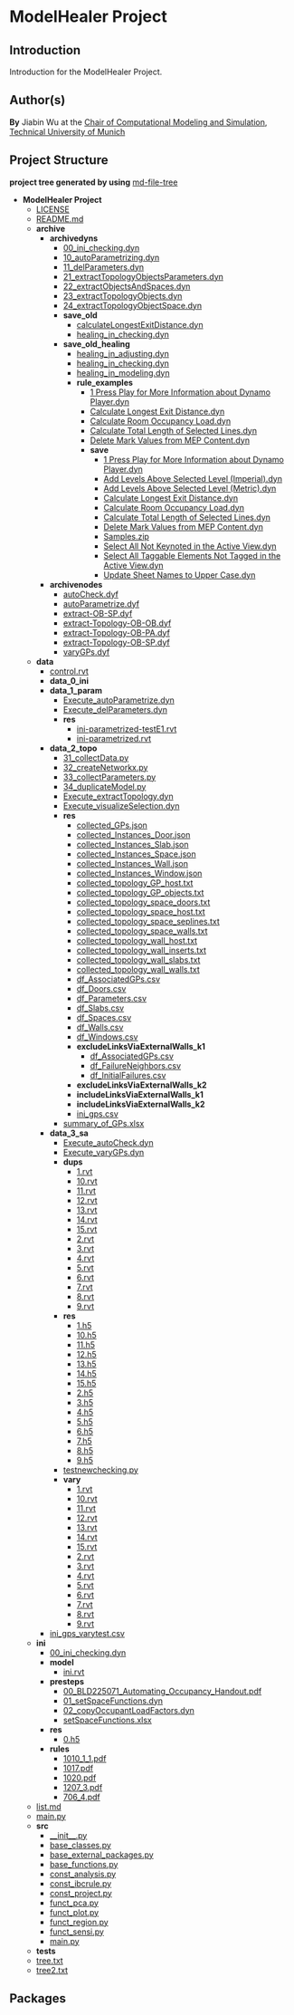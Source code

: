 # ModelHealer Project


## Introduction

Introduction for the ModelHealer Project.


## Author(s)

**By**
Jiabin Wu
at the [Chair of Computational Modeling and Simulation](https://www.cee.ed.tum.de/cms/home/), [Technical University of Munich](https://www.tum.de/)


## Project Structure
**project tree generated by using**
[md-file-tree](https://github.com/michalbe/md-file-tree)

- __ModelHealer Project__
   - [LICENSE](LICENSE)
   - [README.md](README.md)
   - __archive__
     - __archivedyns__
       - [00\_ini\_checking.dyn](archive/archivedyns/00_ini_checking.dyn)
       - [10\_autoParametrizing.dyn](archive/archivedyns/10_autoParametrizing.dyn)
       - [11\_delParameters.dyn](archive/archivedyns/11_delParameters.dyn)
       - [21\_extractTopologyObjectsParameters.dyn](archive/archivedyns/21_extractTopologyObjectsParameters.dyn)
       - [22\_extractObjectsAndSpaces.dyn](archive/archivedyns/22_extractObjectsAndSpaces.dyn)
       - [23\_extractTopologyObjects.dyn](archive/archivedyns/23_extractTopologyObjects.dyn)
       - [24\_extractTopologyObjectSpace.dyn](archive/archivedyns/24_extractTopologyObjectSpace.dyn)
       - __save\_old__
         - [calculateLongestExitDistance.dyn](archive/archivedyns/save_old/calculateLongestExitDistance.dyn)
         - [healing\_jn\_checking.dyn](archive/archivedyns/save_old/healing_jn_checking.dyn)
       - __save\_old\_healing__
         - [healing\_jn\_adjusting.dyn](archive/archivedyns/save_old_healing/healing_jn_adjusting.dyn)
         - [healing\_jn\_checking.dyn](archive/archivedyns/save_old_healing/healing_jn_checking.dyn)
         - [healing\_jn\_modeling.dyn](archive/archivedyns/save_old_healing/healing_jn_modeling.dyn)
         - __rule\_examples__
           - [1 Press Play for More Information about Dynamo Player.dyn](archive/archivedyns/save_old_healing/rule_examples/1%20Press%20Play%20for%20More%20Information%20about%20Dynamo%20Player.dyn)
           - [Calculate Longest Exit Distance.dyn](archive/archivedyns/save_old_healing/rule_examples/Calculate%20Longest%20Exit%20Distance.dyn)
           - [Calculate Room Occupancy Load.dyn](archive/archivedyns/save_old_healing/rule_examples/Calculate%20Room%20Occupancy%20Load.dyn)
           - [Calculate Total Length of Selected Lines.dyn](archive/archivedyns/save_old_healing/rule_examples/Calculate%20Total%20Length%20of%20Selected%20Lines.dyn)
           - [Delete Mark Values from MEP Content.dyn](archive/archivedyns/save_old_healing/rule_examples/Delete%20Mark%20Values%20from%20MEP%20Content.dyn)
           - __save__
             - [1 Press Play for More Information about Dynamo Player.dyn](archive/archivedyns/save_old_healing/rule_examples/save/1%20Press%20Play%20for%20More%20Information%20about%20Dynamo%20Player.dyn)
             - [Add Levels Above Selected Level (Imperial).dyn](archive/archivedyns/save_old_healing/rule_examples/save/Add%20Levels%20Above%20Selected%20Level%20(Imperial).dyn)
             - [Add Levels Above Selected Level (Metric).dyn](archive/archivedyns/save_old_healing/rule_examples/save/Add%20Levels%20Above%20Selected%20Level%20(Metric).dyn)
             - [Calculate Longest Exit Distance.dyn](archive/archivedyns/save_old_healing/rule_examples/save/Calculate%20Longest%20Exit%20Distance.dyn)
             - [Calculate Room Occupancy Load.dyn](archive/archivedyns/save_old_healing/rule_examples/save/Calculate%20Room%20Occupancy%20Load.dyn)
             - [Calculate Total Length of Selected Lines.dyn](archive/archivedyns/save_old_healing/rule_examples/save/Calculate%20Total%20Length%20of%20Selected%20Lines.dyn)
             - [Delete Mark Values from MEP Content.dyn](archive/archivedyns/save_old_healing/rule_examples/save/Delete%20Mark%20Values%20from%20MEP%20Content.dyn)
             - [Samples.zip](archive/archivedyns/save_old_healing/rule_examples/save/Samples.zip)
             - [Select All Not Keynoted in the Active View.dyn](archive/archivedyns/save_old_healing/rule_examples/save/Select%20All%20Not%20Keynoted%20in%20the%20Active%20View.dyn)
             - [Select All Taggable Elements Not Tagged in the Active View.dyn](archive/archivedyns/save_old_healing/rule_examples/save/Select%20All%20Taggable%20Elements%20Not%20Tagged%20in%20the%20Active%20View.dyn)
             - [Update Sheet Names to Upper Case.dyn](archive/archivedyns/save_old_healing/rule_examples/save/Update%20Sheet%20Names%20to%20Upper%20Case.dyn)
     - __archivenodes__
       - [autoCheck.dyf](archive/archivenodes/autoCheck.dyf)
       - [autoParametrize.dyf](archive/archivenodes/autoParametrize.dyf)
       - [extract\-OB\-SP.dyf](archive/archivenodes/extract-OB-SP.dyf)
       - [extract\-Topology\-OB\-OB.dyf](archive/archivenodes/extract-Topology-OB-OB.dyf)
       - [extract\-Topology\-OB\-PA.dyf](archive/archivenodes/extract-Topology-OB-PA.dyf)
       - [extract\-Topology\-OB\-SP.dyf](archive/archivenodes/extract-Topology-OB-SP.dyf)
       - [varyGPs.dyf](archive/archivenodes/varyGPs.dyf)
   - __data__
     - [control.rvt](data/control.rvt)
     - __data\_0\_ini__
     - __data\_1\_param__
       - [Execute\_autoParametrize.dyn](data/data_1_param/Execute_autoParametrize.dyn)
       - [Execute\_delParameters.dyn](data/data_1_param/Execute_delParameters.dyn)
       - __res__
         - [ini\-parametrized\-testE1.rvt](data/data_1_param/res/ini-parametrized-testE1.rvt)
         - [ini\-parametrized.rvt](data/data_1_param/res/ini-parametrized.rvt)
     - __data\_2\_topo__
       - [31\_collectData.py](data/data_2_topo/31_collectData.py)
       - [32\_createNetworkx.py](data/data_2_topo/32_createNetworkx.py)
       - [33\_collectParameters.py](data/data_2_topo/33_collectParameters.py)
       - [34\_duplicateModel.py](data/data_2_topo/34_duplicateModel.py)
       - [Execute\_extractTopology.dyn](data/data_2_topo/Execute_extractTopology.dyn)
       - [Execute\_visualizeSelection.dyn](data/data_2_topo/Execute_visualizeSelection.dyn)
       - __res__
         - [collected\_GPs.json](data/data_2_topo/res/collected_GPs.json)
         - [collected\_Instances\_Door.json](data/data_2_topo/res/collected_Instances_Door.json)
         - [collected\_Instances\_Slab.json](data/data_2_topo/res/collected_Instances_Slab.json)
         - [collected\_Instances\_Space.json](data/data_2_topo/res/collected_Instances_Space.json)
         - [collected\_Instances\_Wall.json](data/data_2_topo/res/collected_Instances_Wall.json)
         - [collected\_Instances\_Window.json](data/data_2_topo/res/collected_Instances_Window.json)
         - [collected\_topology\_GP\_host.txt](data/data_2_topo/res/collected_topology_GP_host.txt)
         - [collected\_topology\_GP\_objects.txt](data/data_2_topo/res/collected_topology_GP_objects.txt)
         - [collected\_topology\_space\_doors.txt](data/data_2_topo/res/collected_topology_space_doors.txt)
         - [collected\_topology\_space\_host.txt](data/data_2_topo/res/collected_topology_space_host.txt)
         - [collected\_topology\_space\_seplines.txt](data/data_2_topo/res/collected_topology_space_seplines.txt)
         - [collected\_topology\_space\_walls.txt](data/data_2_topo/res/collected_topology_space_walls.txt)
         - [collected\_topology\_wall\_host.txt](data/data_2_topo/res/collected_topology_wall_host.txt)
         - [collected\_topology\_wall\_inserts.txt](data/data_2_topo/res/collected_topology_wall_inserts.txt)
         - [collected\_topology\_wall\_slabs.txt](data/data_2_topo/res/collected_topology_wall_slabs.txt)
         - [collected\_topology\_wall\_walls.txt](data/data_2_topo/res/collected_topology_wall_walls.txt)
         - [df\_AssociatedGPs.csv](data/data_2_topo/res/df_AssociatedGPs.csv)
         - [df\_Doors.csv](data/data_2_topo/res/df_Doors.csv)
         - [df\_Parameters.csv](data/data_2_topo/res/df_Parameters.csv)
         - [df\_Slabs.csv](data/data_2_topo/res/df_Slabs.csv)
         - [df\_Spaces.csv](data/data_2_topo/res/df_Spaces.csv)
         - [df\_Walls.csv](data/data_2_topo/res/df_Walls.csv)
         - [df\_Windows.csv](data/data_2_topo/res/df_Windows.csv)
         - __excludeLinksViaExternalWalls\_k1__
           - [df\_AssociatedGPs.csv](data/data_2_topo/res/excludeLinksViaExternalWalls_k1/df_AssociatedGPs.csv)
           - [df\_FailureNeighbors.csv](data/data_2_topo/res/excludeLinksViaExternalWalls_k1/df_FailureNeighbors.csv)
           - [df\_InitialFailures.csv](data/data_2_topo/res/excludeLinksViaExternalWalls_k1/df_InitialFailures.csv)
         - __excludeLinksViaExternalWalls\_k2__
         - __includeLinksViaExternalWalls\_k1__
         - __includeLinksViaExternalWalls\_k2__
         - [ini\_gps.csv](data/data_2_topo/res/ini_gps.csv)
       - [summary\_of\_GPs.xlsx](data/data_2_topo/summary_of_GPs.xlsx)
     - __data\_3\_sa__
       - [Execute\_autoCheck.dyn](data/data_3_sa/Execute_autoCheck.dyn)
       - [Execute\_varyGPs.dyn](data/data_3_sa/Execute_varyGPs.dyn)
       - __dups__
         - [1.rvt](data/data_3_sa/dups/1.rvt)
         - [10.rvt](data/data_3_sa/dups/10.rvt)
         - [11.rvt](data/data_3_sa/dups/11.rvt)
         - [12.rvt](data/data_3_sa/dups/12.rvt)
         - [13.rvt](data/data_3_sa/dups/13.rvt)
         - [14.rvt](data/data_3_sa/dups/14.rvt)
         - [15.rvt](data/data_3_sa/dups/15.rvt)
         - [2.rvt](data/data_3_sa/dups/2.rvt)
         - [3.rvt](data/data_3_sa/dups/3.rvt)
         - [4.rvt](data/data_3_sa/dups/4.rvt)
         - [5.rvt](data/data_3_sa/dups/5.rvt)
         - [6.rvt](data/data_3_sa/dups/6.rvt)
         - [7.rvt](data/data_3_sa/dups/7.rvt)
         - [8.rvt](data/data_3_sa/dups/8.rvt)
         - [9.rvt](data/data_3_sa/dups/9.rvt)
       - __res__
         - [1.h5](data/data_3_sa/res/1.h5)
         - [10.h5](data/data_3_sa/res/10.h5)
         - [11.h5](data/data_3_sa/res/11.h5)
         - [12.h5](data/data_3_sa/res/12.h5)
         - [13.h5](data/data_3_sa/res/13.h5)
         - [14.h5](data/data_3_sa/res/14.h5)
         - [15.h5](data/data_3_sa/res/15.h5)
         - [2.h5](data/data_3_sa/res/2.h5)
         - [3.h5](data/data_3_sa/res/3.h5)
         - [4.h5](data/data_3_sa/res/4.h5)
         - [5.h5](data/data_3_sa/res/5.h5)
         - [6.h5](data/data_3_sa/res/6.h5)
         - [7.h5](data/data_3_sa/res/7.h5)
         - [8.h5](data/data_3_sa/res/8.h5)
         - [9.h5](data/data_3_sa/res/9.h5)
       - [testnewchecking.py](data/data_3_sa/testnewchecking.py)
       - __vary__
         - [1.rvt](data/data_3_sa/vary/1.rvt)
         - [10.rvt](data/data_3_sa/vary/10.rvt)
         - [11.rvt](data/data_3_sa/vary/11.rvt)
         - [12.rvt](data/data_3_sa/vary/12.rvt)
         - [13.rvt](data/data_3_sa/vary/13.rvt)
         - [14.rvt](data/data_3_sa/vary/14.rvt)
         - [15.rvt](data/data_3_sa/vary/15.rvt)
         - [2.rvt](data/data_3_sa/vary/2.rvt)
         - [3.rvt](data/data_3_sa/vary/3.rvt)
         - [4.rvt](data/data_3_sa/vary/4.rvt)
         - [5.rvt](data/data_3_sa/vary/5.rvt)
         - [6.rvt](data/data_3_sa/vary/6.rvt)
         - [7.rvt](data/data_3_sa/vary/7.rvt)
         - [8.rvt](data/data_3_sa/vary/8.rvt)
         - [9.rvt](data/data_3_sa/vary/9.rvt)
     - [ini\_gps\_varytest.csv](data/ini_gps_varytest.csv)
   - __ini__
     - [00\_ini\_checking.dyn](ini/00_ini_checking.dyn)
     - __model__
       - [ini.rvt](ini/model/ini.rvt)
     - __presteps__
       - [00\_BLD225071\_Automating\_Occupancy\_Handout.pdf](ini/presteps/00_BLD225071_Automating_Occupancy_Handout.pdf)
       - [01\_setSpaceFunctions.dyn](ini/presteps/01_setSpaceFunctions.dyn)
       - [02\_copyOccupantLoadFactors.dyn](ini/presteps/02_copyOccupantLoadFactors.dyn)
       - [setSpaceFunctions.xlsx](ini/presteps/setSpaceFunctions.xlsx)
     - __res__
       - [0.h5](ini/res/0.h5)
     - __rules__
       - [1010\_1\_1.pdf](ini/rules/1010_1_1.pdf)
       - [1017.pdf](ini/rules/1017.pdf)
       - [1020.pdf](ini/rules/1020.pdf)
       - [1207\_3.pdf](ini/rules/1207_3.pdf)
       - [706\_4.pdf](ini/rules/706_4.pdf)
   - [list.md](list.md)
   - [main.py](main.py)
   - __src__
     - [\_\_init\_\_.py](src/__init__.py)
     - [base\_classes.py](src/base_classes.py)
     - [base\_external\_packages.py](src/base_external_packages.py)
     - [base\_functions.py](src/base_functions.py)
     - [const\_analysis.py](src/const_analysis.py)
     - [const\_ibcrule.py](src/const_ibcrule.py)
     - [const\_project.py](src/const_project.py)
     - [funct\_pca.py](src/funct_pca.py)
     - [funct\_plot.py](src/funct_plot.py)
     - [funct\_region.py](src/funct_region.py)
     - [funct\_sensi.py](src/funct_sensi.py)
     - [main.py](src/main.py)
   - __tests__
   - [tree.txt](tree.txt)
   - [tree2.txt](tree2.txt)

## Packages